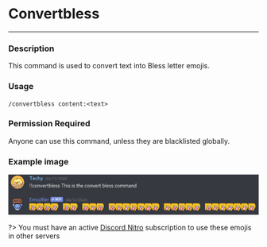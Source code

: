 # Convertbless
---
### Description
This command is used to convert text into Bless letter emojis.
### Usage
```
/convertbless content:<text>
```
### Permission Required
Anyone can use this command, unless they are blacklisted globally.

### Example image
![convert example](../images/convertbless.PNG)

?> You must have an active [Discord Nitro](https://discord.com/nitro) subscription to use these emojis in other servers
